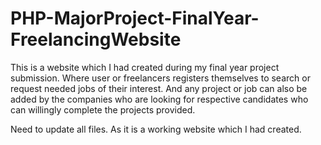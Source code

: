 # PHP-MajorProject-FinalYear-FreelancingWebsite
This is a website which I had created during my final year project submission. Where user or freelancers registers themselves to search or request needed jobs of their interest. And any project or job can also be added by the companies who are looking for respective candidates who can willingly complete the projects provided.

Need to update all files. As it is a working website which I had created.
